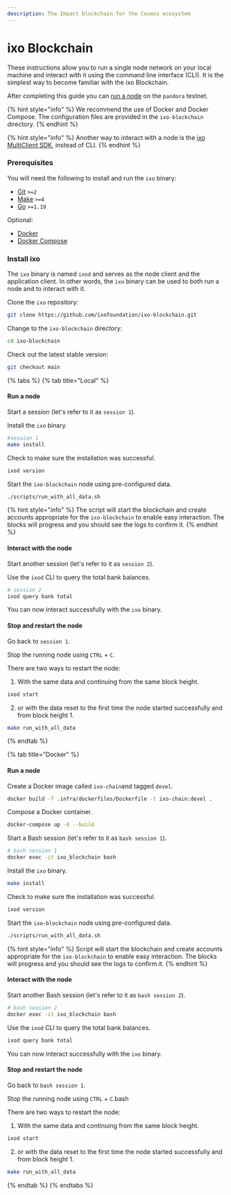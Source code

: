 ```yaml
---
description: The Impact blockchain for the Cosmos ecosystem
---
```


# ixo Blockchain

These instructions allow you to run a single node network on your local machine and interact with it using the command line interface (CLI). It is the simplest way to become familiar with the ixo Blockchain.

After completing this guide you can [run a node](https://github.com/ixofoundation/genesis/blob/main/README.md) on the `pandora` testnet.

{% hint style="info" %}
We recommend the use of Docker and Docker Compose. The configuration files are provided in the `ixo-blockchain` directory.
{% endhint %}

{% hint style="info" %}
Another way to interact with a node is the [ixo MultiClient SDK](../ixo-multiclient-sdk/), instead of CLI.
{% endhint %}

### Prerequisites

You will need the following to install and run the `ixo` binary:

* [Git](https://git-scm.com/) `>=2`
* [Make](https://www.gnu.org/software/make/) `>=4`
* [Go](https://golang.org/) `>=1.19`

Optional:

* [Docker](https://docs.docker.com/engine/install/)&#x20;
* [Docker Compose](https://docs.docker.com/compose/install/)

### Install ixo

The `ixo` binary is named `ixod` and serves as the node client and the application client. In other words, the `ixo` binary can be used to both run a node and to interact with it.

Clone the `ixo` repository:

```bash
git clone https://github.com/ixofoundation/ixo-blockchain.git
```

Change to the `ixo-blockchain` directory:

```bash
cd ixo-blockchain
```

Check out the latest stable version:

```bash
git checkout main
```

{% tabs %}
{% tab title="Local" %}
#### Run a node

Start a session (let's refer to it as `session 1`).

Install the `ixo` binary.

```bash
#session 1
make install
```

Check to make sure the installation was successful.

```bash
ixod version
```

Start the `ixo-blockchain` node using pre-configured data.

```bash
./scripts/run_with_all_data.sh
```

{% hint style="info" %}
The script will start the blockchain and create accounts appropriate for the `ixo-blockchain` to enable easy interaction. The blocks will progress and you should see the logs to confirm it.
{% endhint %}

#### Interact with the node

Start another session (let's refer to it as `session 2`).

Use the `ixod` CLI to query the total bank balances.

```bash
# session 2
ixod query bank total
```

You can now interact successfully with the `ixo` binary.

#### Stop and restart the node

Go back to `session 1`.

Stop the running node using `CTRL` + `C`.

There are two ways to restart the node:

1. With the same data and continuing from the same block height.

```bash
ixod start
```

2. or with the data reset to the first time the node started successfully and from block height 1.

```bash
make run_with_all_data
```
{% endtab %}

{% tab title="Docker" %}
#### Run a node

Create a Docker image called `ixo-chain`and tagged `devel`.

```bash
docker build -f .infra/dockerfiles/Dockerfile -t ixo-chain:devel .
```

Compose a Docker container.

```bash
docker-compose up -d --build
```

Start a Bash session (let's refer to it as `bash session 1`).

```bash
# bash session 1
docker exec -it ixo_blockchain bash
```

Install the `ixo` binary.

```bash
make install
```

Check to make sure the installation was successful.

```bash
ixod version
```

Start the `ixo-blockchain` node using pre-configured data.

```bash
./scripts/run_with_all_data.sh
```

{% hint style="info" %}
Script will start the blockchain and create accounts appropriate for the `ixo-blockchain` to enable easy interaction. The blocks will progress and you should see the logs to confirm it.
{% endhint %}

#### Interact with the node

Start another Bash session (let's refer to it as `bash session 2`).

```bash
# bash session 2
docker exec -it ixo_blockchain bash
```

Use the `ixod` CLI to query the total bank balances.

```bash
ixod query bank total
```

You can now interact successfully with the `ixo` binary.

#### Stop and restart the node

Go back to `bash session 1`.

Stop the running node using `CTRL` + `C`.bash

There are two ways to restart the node:

1. With the same data and continuing from the same block height.

```bash
ixod start
```

2. or with the data reset to the first time the node started successfully and from block height 1.

```bash
make run_with_all_data
```
{% endtab %}
{% endtabs %}

